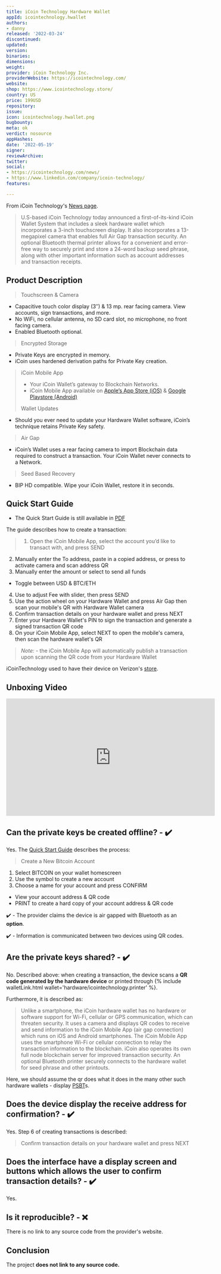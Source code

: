 ```yaml
---
title: iCoin Technology Hardware Wallet
appId: icointechnology.hwallet
authors:
- danny
released: '2022-03-24'
discontinued: 
updated: 
version: 
binaries: 
dimensions: 
weight: 
provider: iCoin Technology Inc.
providerWebsite: https://icointechnology.com/
website: 
shop: https://www.icointechnology.store/
country: US
price: 199USD
repository: 
issue: 
icon: icointechnology.hwallet.png
bugbounty: 
meta: ok
verdict: nosource
appHashes: 
date: '2022-05-19'
signer: 
reviewArchive: 
twitter: 
social:
- https://icointechnology.com/news/
- https://www.linkedin.com/company/icoin-technology/
features: 

---
```


From iCoin Technology's [News page](https://icointechnology.com/news/).

> U.S-based iCoin Technology today announced a first-of-its-kind iCoin Wallet System that includes a sleek hardware wallet which incorporates a 3-inch touchscreen display. It also incorporates a 13-megapixel camera that enables full Air Gap transaction security. An optional Bluetooth thermal printer allows for a convenient and error-free way to securely print and store a 24-word backup seed phrase, along with other important information such as account addresses and transaction receipts.

## Product Description 

> Touchscreen & Camera
- Capacitive touch color display (3″) & 13 mp. rear facing camera.  View accounts, sign transactions, and more.
- No WiFi, no cellular antenna, no SD card slot, no microphone, no front facing camera.
- Enabled Bluetooth optional.
>
> Encrypted Storage
- Private Keys are encrypted in memory.
- iCoin uses hardened derivation paths for Private Key creation.
> 
> iCoin Mobile App
> - Your iCoin Wallet’s gateway to Blockchain Networks.
> - iCoin Mobile App available on [Apple’s App Store (iOS)](https://apps.apple.com/us/app/icoin-mobile/id1576730205) & [Google Playstore (Android)](https://play.google.com/store/apps/details?id=com.icointechnology.wallet.companion)
>
> Wallet Updates
- Should you ever need to update your Hardware Wallet software, iCoin’s technique retains Private Key safety.
>
> Air Gap
- iCoin’s Wallet uses a rear facing camera to import Blockchain data required to construct a transaction. Your iCoin Wallet never connects to a Network.
>
> Seed Based Recovery
- BIP HD compatible.  Wipe your iCoin Wallet, restore it in seconds.

## Quick Start Guide

- The Quick Start Guide is still available in [PDF](https://icointechnology.com/wp-content/uploads/2022/04/Quick-Start-Guide-v8.pdf)

The guide describes how to create a transaction: 

> 1. Open the iCoin Mobile App, select the account you’d like to transact with, and press SEND
2. Manually enter the To address, paste in a copied address, or press to activate camera and scan address QR
3. Manually enter the amount or select to send all funds
- Toggle between USD & BTC/ETH
4. Use to adjust Fee with slider, then press SEND
5. Use the action wheel on your Hardware Wallet and press Air Gap then scan your mobile's QR with Hardware Wallet camera
6. Confirm transaction details on your hardware wallet and press NEXT
7. Enter your Hardware Wallet's PIN to sign the transaction and generate a signed transaction QR code
8. On your iCoin Mobile App, select NEXT to open the mobile's camera, then scan the hardware wallet's QR
>
> *Note:* - the iCoin Mobile App will automatically publish a transaction upon scanning the QR code from your Hardware Wallet

iCoinTechnology used to have their device on Verizon's [store](https://www.verizon.com/products/icoin-wallet/). 

## Unboxing Video

<iframe width="560" height="315" src="https://www.youtube.com/embed/YTVpAQaOBBU" title="YouTube video player" frameborder="0" allow="accelerometer; autoplay; clipboard-write; encrypted-media; gyroscope; picture-in-picture" allowfullscreen></iframe>

## Can the private keys be created offline? - ✔️ 

Yes. The [Quick Start Guide](https://icointechnology.com/wp-content/uploads/2022/04/Quick-Start-Guide-v8.pdf) describes the process: 

> Create a New Bitcoin Account
1. Select BITCOIN on your wallet homescreen
2. Use the symbol to create a new account
3. Choose a name for your account and press CONFIRM
- View your account address & QR code
- PRINT to create a hard copy of your account address & QR code

✔️ - The provider claims the device is air gapped with Bluetooth as an **option**. 

✔️ - Information is communicated between two devices using QR codes.  

## Are the private keys shared? - ✔️

No. Described above: when creating a transaction, the device scans a **QR code generated by the hardware device** or printed through {% include walletLink.html wallet='hardware/icointechnology.printer' %}. 

Furthermore, it is described as: 

> Unlike a smartphone, the iCoin hardware wallet has no hardware or software support for Wi-Fi, cellular or GPS communication, which can threaten security. It uses a camera and displays QR codes to receive and send information to the iCoin Mobile App (air gap connection) which runs on iOS and Android smartphones. The iCoin Mobile App uses the smartphone Wi-Fi or cellular connection to relay the transaction information to the blockchain.  iCoin also operates its own full node blockchain server for improved transaction security. An optional Bluetooth printer securely connects to the hardware wallet for seed phrase and other printouts.

Here, we should assume the qr does what it does in the many other such hardware wallets - display [PSBT](https://bitcoinops.org/en/topics/psbt/)s.

## Does the device display the receive address for confirmation? - ✔️ 

Yes. Step 6 of creating transactions is described: 

> Confirm transaction details on your hardware wallet and press NEXT

## Does the interface have a display screen and buttons which allows the user to confirm transaction details? - ✔️ 

Yes. 

## Is it reproducible? - ❌ 

There is no link to any source code from the provider's website. 

## Conclusion

The project **does not link to any source code.**